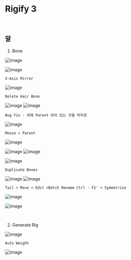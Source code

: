 Rigify 3
============

<br>

말 
----

1. Bone

![image](https://user-images.githubusercontent.com/30430227/138847668-860d0d19-619b-4d9f-a366-3e98b601aa8c.png)

![image](https://user-images.githubusercontent.com/30430227/138847791-566be3f4-7b91-422c-9ec1-3f0c49a52f43.png)

`X-Axis Mirror`

![image](https://user-images.githubusercontent.com/30430227/138850086-17979814-57c1-4d43-a266-8a56bad958fb.png)

`Delete Hair Bone`

![image](https://user-images.githubusercontent.com/30430227/138850268-2549b184-7f8d-43d5-8d9f-836e253f444f.png)
![image](https://user-images.githubusercontent.com/30430227/138850300-9800f7ce-2fe9-4b39-a899-30a2d096696b.png)

`Bug Fix - 귀에 Parent 되어 있는 것을 머리로`

![image](https://user-images.githubusercontent.com/30430227/138850536-8c0c0979-d764-42b6-b94d-2b1f61c926ac.png)

`Mouse > Parent`

![image](https://user-images.githubusercontent.com/30430227/138850927-75f0e9f8-1271-47bf-802a-dd928782dd10.png)

![image](https://user-images.githubusercontent.com/30430227/138851338-7103930e-3c01-49f8-a0d7-866aa6508b9c.png)
![image](https://user-images.githubusercontent.com/30430227/138851475-4c416971-cc1f-4dda-9ef8-ef26c6009ed0.png)

![image](https://user-images.githubusercontent.com/30430227/138851648-35c6db4b-18f0-47f1-a8fb-006521f5d223.png)

`Duplicate Bones`

![image](https://user-images.githubusercontent.com/30430227/138851922-6a79c39b-323a-4d74-9e59-f048d5437fc3.png)
![image](https://user-images.githubusercontent.com/30430227/138851967-4d89c833-0ea2-4366-ab2d-6b7d3bab366b.png)

`Tail > Move > Edit >Batch Rename Ctrl - F2' > Symmetrize`

![image](https://user-images.githubusercontent.com/30430227/138852851-49dc7be1-d4a3-4b3a-9b90-49ac77209270.png)

![image](https://user-images.githubusercontent.com/30430227/138853117-9c453a0e-7955-4941-858e-cb0e9b58957a.png)

<br>

2. Generate Rig

![image](https://user-images.githubusercontent.com/30430227/138853400-2232465a-51fd-4d1a-8e56-30ab1af4e580.png)

`Auto Weight`

![image](https://user-images.githubusercontent.com/30430227/138853645-68921809-2583-4f3c-b69f-d6b35efee8e7.png)



